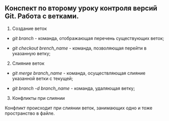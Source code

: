 ## Конспект по второму уроку контроля версий Git. Работа с ветками.

1. Создание веток

* *git branch* - команда, отображающая перечень существующих веток;

* *git checkout brench_name* - команда, позволяющая перейти в указанную ветку; 

2. Слияние веток

* *git merge branch_name* - команда, осуществляющая слияние указанной ветки с текущей;

* *git branch -d branch_name* - команда, удаляющая ветку;

3. Конфликты при слиянии

Конфликт происходит при слиянии веток, занимающих одно и тоже пространство в файле.

